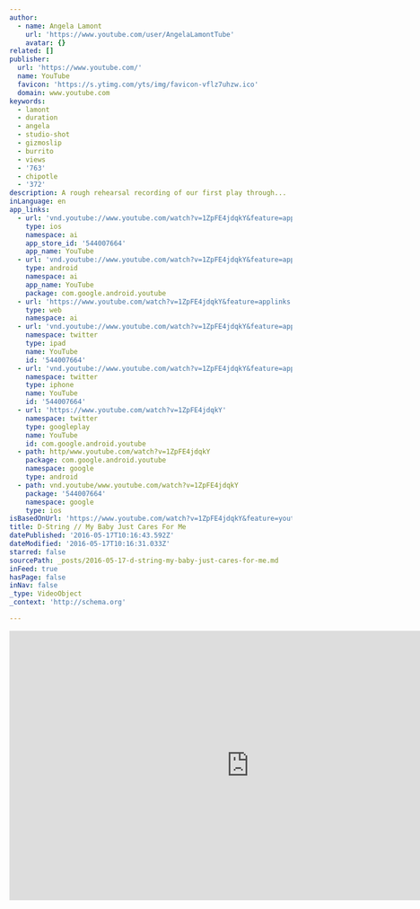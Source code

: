 ```yaml
---
author:
  - name: Angela Lamont
    url: 'https://www.youtube.com/user/AngelaLamontTube'
    avatar: {}
related: []
publisher:
  url: 'https://www.youtube.com/'
  name: YouTube
  favicon: 'https://s.ytimg.com/yts/img/favicon-vflz7uhzw.ico'
  domain: www.youtube.com
keywords:
  - lamont
  - duration
  - angela
  - studio-shot
  - gizmoslip
  - burrito
  - views
  - '763'
  - chipotle
  - '372'
description: A rough rehearsal recording of our first play through...
inLanguage: en
app_links:
  - url: 'vnd.youtube://www.youtube.com/watch?v=1ZpFE4jdqkY&feature=applinks'
    type: ios
    namespace: ai
    app_store_id: '544007664'
    app_name: YouTube
  - url: 'vnd.youtube://www.youtube.com/watch?v=1ZpFE4jdqkY&feature=applinks'
    type: android
    namespace: ai
    app_name: YouTube
    package: com.google.android.youtube
  - url: 'https://www.youtube.com/watch?v=1ZpFE4jdqkY&feature=applinks'
    type: web
    namespace: ai
  - url: 'vnd.youtube://www.youtube.com/watch?v=1ZpFE4jdqkY&feature=applinks'
    namespace: twitter
    type: ipad
    name: YouTube
    id: '544007664'
  - url: 'vnd.youtube://www.youtube.com/watch?v=1ZpFE4jdqkY&feature=applinks'
    namespace: twitter
    type: iphone
    name: YouTube
    id: '544007664'
  - url: 'https://www.youtube.com/watch?v=1ZpFE4jdqkY'
    namespace: twitter
    type: googleplay
    name: YouTube
    id: com.google.android.youtube
  - path: http/www.youtube.com/watch?v=1ZpFE4jdqkY
    package: com.google.android.youtube
    namespace: google
    type: android
  - path: vnd.youtube/www.youtube.com/watch?v=1ZpFE4jdqkY
    package: '544007664'
    namespace: google
    type: ios
isBasedOnUrl: 'https://www.youtube.com/watch?v=1ZpFE4jdqkY&feature=youtu.be'
title: D-String // My Baby Just Cares For Me
datePublished: '2016-05-17T10:16:43.592Z'
dateModified: '2016-05-17T10:16:31.033Z'
starred: false
sourcePath: _posts/2016-05-17-d-string-my-baby-just-cares-for-me.md
inFeed: true
hasPage: false
inNav: false
_type: VideoObject
_context: 'http://schema.org'

---
```

<iframe src="https://cdn.embedly.com/widgets/media.html?src=https%3A%2F%2Fwww.youtube.com%2Fembed%2F1ZpFE4jdqkY%3Ffeature%3Doembed&amp;url=http%3A%2F%2Fwww.youtube.com%2Fwatch%3Fv%3D1ZpFE4jdqkY&amp;image=https%3A%2F%2Fi.ytimg.com%2Fvi%2F1ZpFE4jdqkY%2Fhqdefault.jpg&amp;key=b7d04c9b404c499eba89ee7072e1c4f7&amp;type=text%2Fhtml&amp;schema=youtube" width="854" height="480" scrolling="no" frameborder="0" allowfullscreen="" style=""></iframe>
